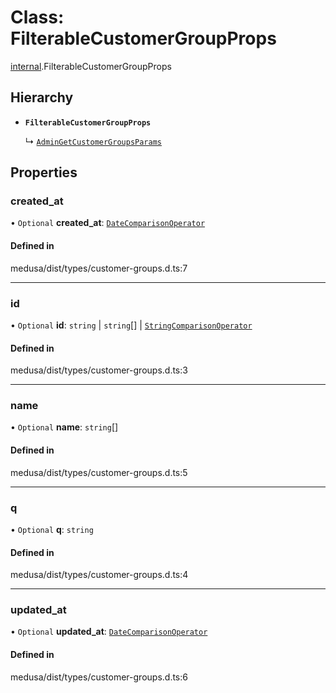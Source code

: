 # Class: FilterableCustomerGroupProps

[internal](../modules/internal-4.md).FilterableCustomerGroupProps

## Hierarchy

- **`FilterableCustomerGroupProps`**

  ↳ [`AdminGetCustomerGroupsParams`](internal-4.AdminGetCustomerGroupsParams.md)

## Properties

### created\_at

• `Optional` **created\_at**: [`DateComparisonOperator`](internal-2.DateComparisonOperator.md)

#### Defined in

medusa/dist/types/customer-groups.d.ts:7

___

### id

• `Optional` **id**: `string` \| `string`[] \| [`StringComparisonOperator`](internal-4.StringComparisonOperator.md)

#### Defined in

medusa/dist/types/customer-groups.d.ts:3

___

### name

• `Optional` **name**: `string`[]

#### Defined in

medusa/dist/types/customer-groups.d.ts:5

___

### q

• `Optional` **q**: `string`

#### Defined in

medusa/dist/types/customer-groups.d.ts:4

___

### updated\_at

• `Optional` **updated\_at**: [`DateComparisonOperator`](internal-2.DateComparisonOperator.md)

#### Defined in

medusa/dist/types/customer-groups.d.ts:6
